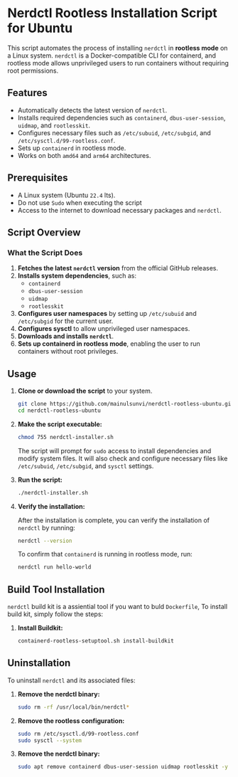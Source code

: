 # Nerdctl Rootless Installation Script for Ubuntu

This script automates the process of installing `nerdctl` in **rootless mode** on a Linux system. `nerdctl` is a Docker-compatible CLI for containerd, and rootless mode allows unprivileged users to run containers without requiring root permissions.

## Features

- Automatically detects the latest version of `nerdctl`.
- Installs required dependencies such as `containerd`, `dbus-user-session`, `uidmap`, and `rootlesskit`.
- Configures necessary files such as `/etc/subuid`, `/etc/subgid`, and `/etc/sysctl.d/99-rootless.conf`.
- Sets up `containerd` in rootless mode.
- Works on both `amd64` and `arm64` architectures.

## Prerequisites

- A Linux system (Ubuntu `22.4` lts).
- Do not use `Sudo` when executing the script
- Access to the internet to download necessary packages and `nerdctl`.

## Script Overview

### What the Script Does

1. **Fetches the latest `nerdctl` version** from the official GitHub releases.
2. **Installs system dependencies**, such as:
   - `containerd`
   - `dbus-user-session`
   - `uidmap`
   - `rootlesskit`
3. **Configures user namespaces** by setting up `/etc/subuid` and `/etc/subgid` for the current user.
4. **Configures sysctl** to allow unprivileged user namespaces.
5. **Downloads and installs `nerdctl`**.
6. **Sets up containerd in rootless mode**, enabling the user to run containers without root privileges.

## Usage

1. **Clone or download the script** to your system.

   ```bash
   git clone https://github.com/mainulsunvi/nerdctl-rootless-ubuntu.git
   cd nerdctl-rootless-ubuntu

2. **Make the script executable:**

    ```bash
    chmod 755 nerdctl-installer.sh
    ```

    The script will prompt for ``sudo`` access to install dependencies and modify system files. It will also check and configure necessary files like ``/etc/subuid``, ``/etc/subgid``, and ``sysctl`` settings.

2. **Run the script:**

    ```bash
    ./nerdctl-installer.sh
    ```
2. **Verify the installation:**

    After the installation is complete, you can verify the installation of ``nerdctl`` by running:

    ```bash
    nerdctl --version
    ```
    To confirm that ``containerd`` is running in rootless mode, run:

    ```bash
    nerdctl run hello-world
    ```


## Build Tool Installation
`nerdctl` build kit is a assiential tool if you want to buld `Dockerfile`, To install build kit, simply follow the steps:

1. **Install Buildkit:**
    ```bash
    containerd-rootless-setuptool.sh install-buildkit
    ```

## Uninstallation
To uninstall ``nerdctl`` and its associated files:

1. **Remove the nerdctl binary:**
    ```bash
    sudo rm -rf /usr/local/bin/nerdctl*
    ```
1. **Remove the rootless configuration:**
    ```bash
    sudo rm /etc/sysctl.d/99-rootless.conf
    sudo sysctl --system
    ```
3. **Remove the nerdctl binary:**
    ```bash
    sudo apt remove containerd dbus-user-session uidmap rootlesskit -y
    ```

